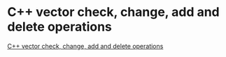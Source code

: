 # C++ vector check, change, add and delete operations
[C++ vector check, change, add and delete operations](https://aiwithcloud.com/2022/09/14/c_vector_check_change_add_and_delete_operations/)